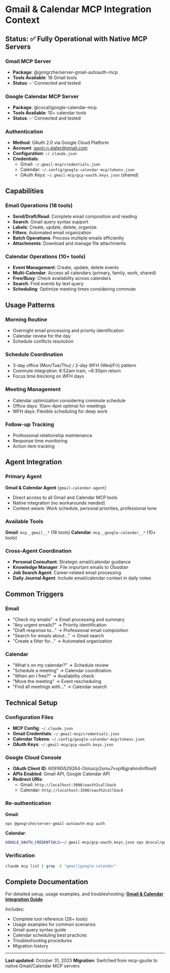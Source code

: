 # Gmail & Calendar MCP Integration Context

## Status: ✅ Fully Operational with Native MCP Servers

### Gmail MCP Server
- **Package**: @gongrzhe/server-gmail-autoauth-mcp
- **Tools Available**: 18 Gmail tools
- **Status**: ✅ Connected and tested

### Google Calendar MCP Server
- **Package**: @cocal/google-calendar-mcp
- **Tools Available**: 10+ calendar tools
- **Status**: ✅ Connected and tested

### Authentication
- **Method**: OAuth 2.0 via Google Cloud Platform
- **Account**: gavin.n.slater@gmail.com
- **Configuration**: `~/.claude.json`
- **Credentials**:
  - Gmail: `~/.gmail-mcp/credentials.json`
  - Calendar: `~/.config/google-calendar-mcp/tokens.json`
  - OAuth Keys: `~/.gmail-mcp/gcp-oauth.keys.json` (shared)

## Capabilities

### Email Operations (18 tools)
- **Send/Draft/Read**: Complete email composition and reading
- **Search**: Gmail query syntax support
- **Labels**: Create, update, delete, organize
- **Filters**: Automated email organization
- **Batch Operations**: Process multiple emails efficiently
- **Attachments**: Download and manage file attachments

### Calendar Operations (10+ tools)
- **Event Management**: Create, update, delete events
- **Multi-Calendar**: Access all calendars (primary, family, work, shared)
- **Free/Busy**: Check availability across calendars
- **Search**: Find events by text query
- **Scheduling**: Optimize meeting times considering commute

## Usage Patterns

### Morning Routine
- Overnight email processing and priority identification
- Calendar review for the day
- Schedule conflicts resolution

### Schedule Coordination
- 3-day office (Mon/Tue/Thu) / 2-day WFH (Wed/Fri) pattern
- Commute integration: 6:52am train, ~6:30pm return
- Focus time blocking on WFH days

### Meeting Management
- Calendar optimization considering commute schedule
- Office days: 10am-4pm optimal for meetings
- WFH days: Flexible scheduling for deep work

### Follow-up Tracking
- Professional relationship maintenance
- Response time monitoring
- Action item tracking

## Agent Integration

### Primary Agent
**Gmail & Calendar Agent** (`gmail-calendar-agent`)
- Direct access to all Gmail and Calendar MCP tools
- Native integration (no workarounds needed)
- Context-aware: Work schedule, personal priorities, professional tone

### Available Tools
**Gmail**: `mcp__gmail__*` (18 tools)
**Calendar**: `mcp__google-calendar__*` (10+ tools)

### Cross-Agent Coordination
- **Personal Consultant**: Strategic email/calendar guidance
- **Knowledge Manager**: File important emails to Obsidian
- **Job Search Agent**: Career-related email processing
- **Daily Journal Agent**: Include email/calendar context in daily notes

## Common Triggers

### Email
- "Check my emails" → Email processing and summary
- "Any urgent emails?" → Priority identification
- "Draft response to..." → Professional email composition
- "Search for emails about..." → Gmail search
- "Create a filter for..." → Automated organization

### Calendar
- "What's on my calendar?" → Schedule review
- "Schedule a meeting" → Calendar coordination
- "When am I free?" → Availability check
- "Move the meeting" → Event rescheduling
- "Find all meetings with..." → Calendar search

## Technical Setup

### Configuration Files
- **MCP Config**: `~/.claude.json`
- **Gmail Credentials**: `~/.gmail-mcp/credentials.json`
- **Calendar Tokens**: `~/.config/google-calendar-mcp/tokens.json`
- **OAuth Keys**: `~/.gmail-mcp/gcp-oauth.keys.json`

### Google Cloud Console
- **OAuth Client ID**: 609165529264-l3otuicp2smu7vvpl8gjrahm4nflloe9
- **APIs Enabled**: Gmail API, Google Calendar API
- **Redirect URIs**:
  - Gmail: `http://localhost:3000/oauth2callback`
  - Calendar: `http://localhost:3500/oauth2callback`

### Re-authentication
**Gmail**:
```bash
npx @gongrzhe/server-gmail-autoauth-mcp auth
```

**Calendar**:
```bash
GOOGLE_OAUTH_CREDENTIALS=~/.gmail-mcp/gcp-oauth.keys.json npx @cocal/google-calendar-mcp auth
```

### Verification
```bash
claude mcp list | grep -E "gmail|google-calendar"
```

## Complete Documentation

For detailed setup, usage examples, and troubleshooting:
**[Gmail & Calendar Integration Guide](../../../integrations/gmail-calendar/README.md)**

Includes:
- Complete tool reference (28+ tools)
- Usage examples for common scenarios
- Gmail query syntax guide
- Calendar scheduling best practices
- Troubleshooting procedures
- Migration history

---

**Last updated**: October 31, 2025
**Migration**: Switched from mcp-gsuite to native Gmail/Calendar MCP servers
